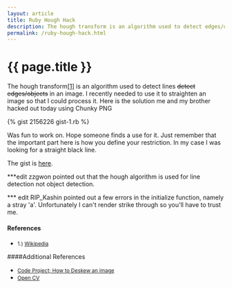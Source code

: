 ```yaml
---
layout: article
title: Ruby Hough Hack
description: The hough transform is an algorithm used to detect edges/objects in an image.  I recently needed to use it to straighten an image so that I could process it.  Here is the (imperfect) solution me and my brother hacked out today.
permalink: /ruby-hough-hack.html
---
```


# {{ page.title }}

The hough transform<a href="#footnote_1">[1]</a> is an algorithm used to detect lines <s>detect edges/objects</s> in an image. I recently needed to use it to straighten an image so that I could process it. Here is the solution me and my brother hacked out today using Chunky PNG

{% gist 2156226 gist-1.rb %}

Was fun to work on.  Hope someone finds a use for it.  Just remember that the important part here is how you define your restriction.  In my case I was looking for a straight black line.

The gist is <a href="https://gist.github.com/1233581">here</a>.

***edit zzgwon pointed out that the hough algorithm is used for line detection not object detection.

*** edit RIP_Kashin pointed out a few errors in the initialize function, namely a stray 'a'.  Unfortunately I can't render strike through so you'll have to trust me.

#### References

<ul>
  <li><span  style="font-size:12px;">1.) <a id="footnote_1" href="http://en.wikipedia.org/wiki/Hough_transform">Wikipedia</a></span></li>
</ul>

####Additional References
<ul>
  <li><span  style="font-size:12px;"><a id="footnote_1" href="http://www.codeproject.com/KB/graphics/Deskew_an_Image.aspx">Code Project; How to Deskew an image</a></span></li>
  <li><span  style="font-size:12px;"><a id="footnote_1" href="http://www.seas.upenn.edu/~bensapp/opencvdocs/ref/opencvref_cv.htm">Open CV</a></span></li>
</ul>